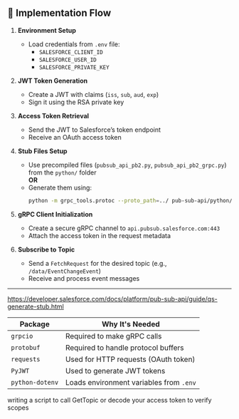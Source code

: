 ## 🔄 Implementation Flow

1. **Environment Setup**
   - Load credentials from `.env` file:
     - `SALESFORCE_CLIENT_ID`
     - `SALESFORCE_USER_ID`
     - `SALESFORCE_PRIVATE_KEY`

2. **JWT Token Generation**
   - Create a JWT with claims (`iss`, `sub`, `aud`, `exp`)
   - Sign it using the RSA private key

3. **Access Token Retrieval**
   - Send the JWT to Salesforce’s token endpoint
   - Receive an OAuth access token

4. **Stub Files Setup**
   - Use precompiled files (`pubsub_api_pb2.py`, `pubsub_api_pb2_grpc.py`) from the `python/` folder  
     **OR**
   - Generate them using:
     ```bash
     python -m grpc_tools.protoc --proto_path=../ pub-sub-api/python/pubsub_api.proto --python_out=. --grpc_python_out=.
     ```

5. **gRPC Client Initialization**
   - Create a secure gRPC channel to `api.pubsub.salesforce.com:443`
   - Attach the access token in the request metadata

6. **Subscribe to Topic**
   - Send a `FetchRequest` for the desired topic (e.g., `/data/EventChangeEvent`)
   - Receive and process event messages

---

https://developer.salesforce.com/docs/platform/pub-sub-api/guide/qs-generate-stub.html

| Package      | Why It's Needed                     |
|--------------|-------------------------------------|
| `grpcio`     | Required to make gRPC calls         |
| `protobuf`   | Required to handle protocol buffers |
| `requests`   | Used for HTTP requests (OAuth token)|
| `PyJWT`      | Used to generate JWT tokens         |
| `python-dotenv` | Loads environment variables from `.env` |

 writing a script to call GetTopic or decode your access token to verify scopes